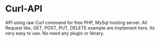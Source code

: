 # Curl-API
API using raw Curl command for free PHP, MySql hosting server. All Request like, GET, POST, PUT, DELETE example are Implement here. Its very easy to use. No need any plugin or library.
